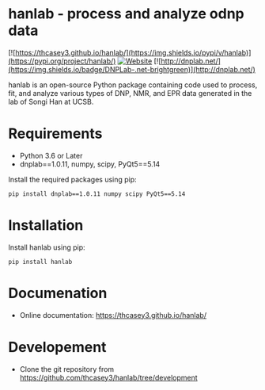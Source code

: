 # hanlab - process and analyze odnp data

[![https://thcasey3.github.io/hanlab/](https://img.shields.io/pypi/v/hanlab)](https://pypi.org/project/hanlab/) [![Website](https://img.shields.io/website?down_message=offline&label=Documentation&up_message=online&url=https%3A%2F%2Fthcasey3.github.io%2Fhanlab%2Findex.html)](https://thcasey3.github.io/hanlab/) [![http://dnplab.net/](https://img.shields.io/badge/DNPLab-.net-brightgreen)](http://dnplab.net/)


hanlab is an open-source Python package containing code used to process, fit, and analyze various types of DNP, NMR, and EPR data generated in the lab of Songi Han at UCSB.


# Requirements

  - Python 3.6 or Later
  - dnplab==1.0.11, numpy, scipy, PyQt5==5.14

Install the required packages using pip:
```console
pip install dnplab==1.0.11 numpy scipy PyQt5==5.14
```

# Installation

Install hanlab using pip:

```console
pip install hanlab
```

# Documenation

- Online documentation: https://thcasey3.github.io/hanlab/

# Developement 

  - Clone the git repository from https://github.com/thcasey3/hanlab/tree/development
